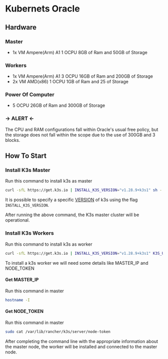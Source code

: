 # Kubernets Oracle

## Hardware

### Master
- 1x VM Ampere(Arm) A1 1 OCPU 8GB of Ram and 50GB of Storage

### Workers
- 1x VM Ampere(Arm) A1 3 OCPU 16GB of Ram and 200GB of Storage
- 2x VM AMD(x86) 1 OCPU 1GB of Ram and 25 of Storage

### Power Of Computer
- 5 OCPU 26GB of Ram and 300GB of Storage

### -> ALERT <-
The CPU and RAM configurations fall within Oracle's usual free policy, but the storage does not fall within the scope due to the use of 300GB and 3 blocks.

## How To Start

### Install K3s Master
Run this command to install k3s as master

```sh
curl -sfL https://get.k3s.io | INSTALL_K3S_VERSION="v1.28.9+k3s1" sh -
```

It is possible to specify a specific [VERSION](https://docs.k3s.io/release-notes/v1.28.X) of k3s using the flag `INSTALL_K3S_VERSION`.

After running the above command, the K3s master cluster will be operational.

### Install K3s Workers

Run this command to install k3s as worker

```sh
curl -sfL https://get.k3s.io | INSTALL_K3S_VERSION="v1.28.9+k3s1" K3S_URL=https://<MASTER_IP>:6443 K3S_TOKEN=<NODE_TOKEN> sh -
```
To install a k3s worker we will need some details like MASTER_IP and NODE_TOKEN

#### Get MASTER_IP
Run this command in master

```sh
hostname -I
```

#### Get NODE_TOKEN

Run this command in master

```sh
sudo cat /var/lib/rancher/k3s/server/node-token
```

After completing the command line with the appropriate information about the master node, the worker will be installed and connected to the master node.